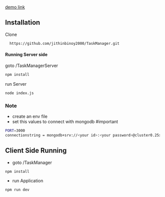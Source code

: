 [demo link](https://drive.google.com/drive/folders/1vMUIy7OSBg4SrLO9xAEiyyqE3iYjONfO?usp=sharing)
## Installation
Clone
```bash
  https://github.com/jithinbinoy2000/TaskManager.git
```
    
#### Running Server side
goto /TaskManagerServer
```bash
npm install
 ```
 run Server
 ```bash 
 node index.js
 ```
 ### Note
 - create an env file 
 - set this values to connect with mongodb #important
 ```bash
 PORT=3000
connectionstring = mongodb+srv://<your id>:<your password>@cluster0.25xowjs.mongodb.net/<database name>?retryWrites=true&w=majority&appName=Cluster0
```
## Client Side Running
- goto /TaskManager
```bash
npm install
```
- run Application 
```bash
npm run dev
```
